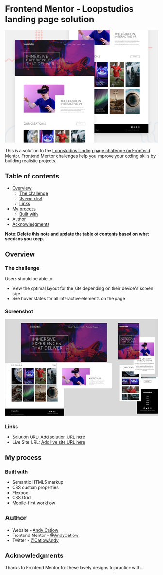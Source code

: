 # Frontend Mentor - Loopstudios landing page solution

![Design preview for the Loopstudios landing page coding challenge](./design/desktop-preview.jpg)

This is a solution to the [Loopstudios landing page challenge on Frontend Mentor](https://www.frontendmentor.io/challenges/loopstudios-landing-page-N88J5Onjw). Frontend Mentor challenges help you improve your coding skills by building realistic projects.

## Table of contents

- [Overview](#overview)
  - [The challenge](#the-challenge)
  - [Screenshot](#screenshot)
  - [Links](#links)
- [My process](#my-process)
  - [Built with](#built-with)
- [Author](#author)
- [Acknowledgments](#acknowledgments)

**Note: Delete this note and update the table of contents based on what sections you keep.**

## Overview

### The challenge

Users should be able to:

- View the optimal layout for the site depending on their device's screen size
- See hover states for all interactive elements on the page

### Screenshot

![Screenshots](./screenshots/screenshots.jpg)

### Links

- Solution URL: [Add solution URL here](https://github.com/AndyCatlow/FEMLoopStudio)
- Live Site URL: [Add live site URL here](https://loopstudio-ac.netlify.app)

## My process

### Built with

- Semantic HTML5 markup
- CSS custom properties
- Flexbox
- CSS Grid
- Mobile-first workflow

## Author

- Website - [Andy Catlow](https://www.andycatlow.dev)
- Frontend Mentor - [@AndyCatlow](https://www.frontendmentor.io/profile/AndyCatlow)
- Twitter - [@CatlowAndy](https://www.twitter.com/CatlowAndy)

## Acknowledgments

Thanks to Frontend Mentor for these lovely designs to practice with.
